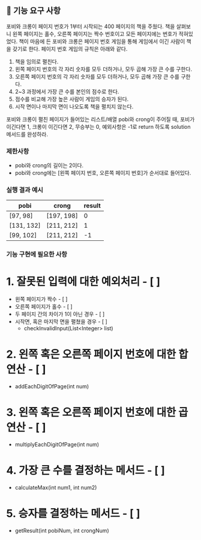 ## 🚀 기능 요구 사항

포비와 크롱이 페이지 번호가 1부터 시작되는 400 페이지의 책을 주웠다. 책을 살펴보니 왼쪽 페이지는 홀수, 오른쪽 페이지는 짝수 번호이고 모든 페이지에는 번호가 적혀있었다. 책이 마음에 든 포비와 크롱은 페이지 번호 게임을 통해 게임에서 이긴 사람이 책을 갖기로 한다. 페이지 번호 게임의 규칙은 아래와 같다.

1. 책을 임의로 펼친다.
2. 왼쪽 페이지 번호의 각 자리 숫자를 모두 더하거나, 모두 곱해 가장 큰 수를 구한다.
3. 오른쪽 페이지 번호의 각 자리 숫자를 모두 더하거나, 모두 곱해 가장 큰 수를 구한다.
4. 2~3 과정에서 가장 큰 수를 본인의 점수로 한다.
5. 점수를 비교해 가장 높은 사람이 게임의 승자가 된다.
6. 시작 면이나 마지막 면이 나오도록 책을 펼치지 않는다.

포비와 크롱이 펼친 페이지가 들어있는 리스트/배열 pobi와 crong이 주어질 때, 포비가 이긴다면 1, 크롱이 이긴다면 2, 무승부는 0, 예외사항은 -1로 return 하도록 solution 메서드를 완성하라.

### 제한사항

- pobi와 crong의 길이는 2이다.
- pobi와 crong에는 [왼쪽 페이지 번호, 오른쪽 페이지 번호]가 순서대로 들어있다.

### 실행 결과 예시

| pobi | crong | result |
| --- | --- | --- |
| [97, 98] | [197, 198] | 0 |
| [131, 132] | [211, 212] | 1 |
| [99, 102] | [211, 212] | -1 |

### 기능 구현에 필요한 사항

# 1. 잘못된 입력에 대한 예외처리 - [ ]
- 왼쪽 페이지가 짝수 - [ ]
- 오른쪽 페이지가 홀수 - [ ]
- 두 페이지 간의 차이가 1이 아닌 경우 - [ ]
- 시작면, 혹은 마지막 면을 펼쳤을 경우 - [ ]
  * checkInvalidInput(List\<Integer\> list)
# 2. 왼쪽 혹은 오른쪽 페이지 번호에 대한 합 연산 - [ ]
  * addEachDigitOfPage(int num)
# 3. 왼쪽 혹은 오른쪽 페이지 번호에 대한 곱 연산 - [ ]
  * multiplyEachDigitOfPage(int num)
# 4. 가장 큰 수를 결정하는 메서드 - [ ]
  * calculateMax(int num1, int num2)
# 5. 승자를 결정하는 메서드 - [ ]
  * getResult(int pobiNum, int crongNum)
